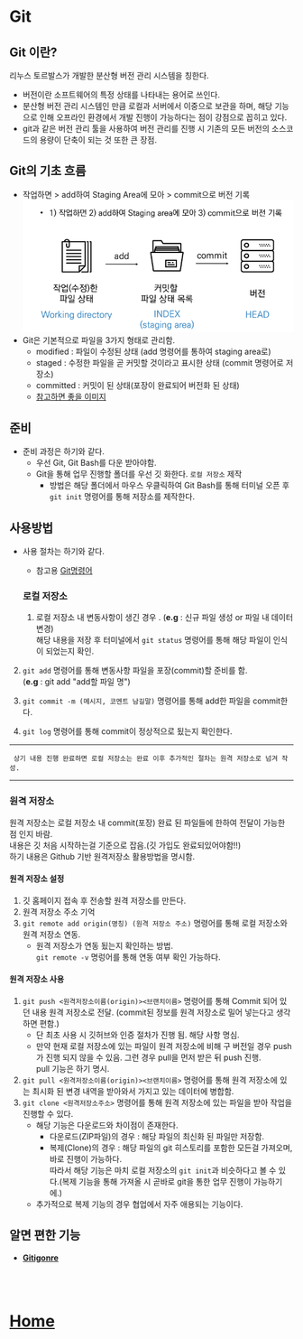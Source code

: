 # Git

## **Git** 이란?
리누스 토르발스가 개발한 분산형 버전 관리 시스템을 칭한다.<br>
 - 버전이란 소프트웨어의 특정 상태를 나타내는 용어로 쓰인다.
 - 분산형 버전 관리 시스템인 만큼 로컬과 서버에서 이중으로 보관을 하며, 해당 기능 으로 인해 오프라인 환경에서 개발 진행이 가능하다는 점이 강점으로 꼽히고 있다.
 - git과 같은 버전 관리 툴을 사용하여 버전 관리를 진행 시 기존의 모든 버전의 소스코드의 용량이 단축이 되는 것 또한 큰 장점.

## **Git**의 기초 흐름
- 작업하면 > add하여 Staging Area에 모아 > commit으로 버전 기록
  ![](/image/git%EA%B8%B0%EC%B4%88%ED%9D%90%EB%A6%84.PNG)
- Git은 기본적으로 파일을 3가지 형태로 관리함.
  - modified : 파일이 수정된 상태 (add 명령어를 통하여 staging area로)
  - staged : 수정한 파일을 곧 커밋할 것이라고 표시한 상태 (commit 명령어로 저장소)
  - committed : 커밋이 된 상태(포장이 완료되어 버전화 된 상태)
  - [참고하면 좋을 이미지](/%EC%9E%90%EB%A3%8C%20%EB%AA%A8%EC%9D%8C%20%EB%A7%81%ED%81%AC%EC%9A%A9/Git%20%EA%B8%B0%EC%B4%88%20%ED%9D%90%EB%A6%84%20%EC%9D%B4%EB%AF%B8%EC%A7%80.md)

## **준비**
 - 준비 과정은 하기와 같다.
    - 우선 Git, Git Bash를 다운 받아야함.
    - Git을 통해 업무 진행할 폴더를 우선 깃 화한다. `로컬 저장소` 제작
      - 방법은 해당 폴더에서 마우스 우클릭하여 Git Bash를 통해 터미널 오픈 후 `git init` 명령어를 통해 저장소를 제작한다.

## **사용방법**
 - 사용 절차는 하기와 같다.
    - 참고용 [Git명령어](/%EC%9E%90%EB%A3%8C%20%EB%AA%A8%EC%9D%8C%20%EB%A7%81%ED%81%AC%EC%9A%A9/gitcommandlist.md)

   ### **로컬 저장소**
   1. 로컬 저장소 내 변동사항이 생긴 경우 . (**e.g** : 신규 파일 생성 or 파일 내 데이터 변경) <br>
    해당 내용을 저장 후 터미널에서 `git status` 명령어를 통해 해당 파일이 인식이 되었는지 확인.
    
  2. `git add` 명령어를 통해 변동사항 파일을 포장(commit)할 준비를 함.<br>
     (**e.g** : git add "add할 파일 명") 
    
  3. `git commit -m (메시지, 코멘트 남길말)` 명령어를 통해 add한 파일을 commit한다.

  4. `git log` 명령어를 통해 commit이 정상적으로 됬는지 확인한다.
   ---
     상기 내용 진행 완료하면 로컬 저장소는 완료 이후 추가적인 절차는 원격 저장소로 넘겨 작성.
   ---
  ### **원격 저장소**
  원격 저장소는 로컬 저장소 내 commit(포장) 완료 된 파일들에 한하여 전달이 가능한 점 인지 바람.<br>
  내용은 깃 처음 시작하는걸 기준으로 잡음.(깃 가입도 완료되있어야함!!)<br>
  하기 내용은 Github 기반 원격저장소 활용방법을 명시함.
  
  #### **원격 저장소 설정**
  1. 깃 홈페이지 접속 후 전송할 원격 저장소를 만든다.   
  2. 원격 저장소 주소 기억
  3. `git remote add origin(명칭) (원격 저장소 주소)` 명령어를 통해 로컬 저장소와 원격 저장소 연동.
      - 원격 저장소가 연동 됬는지 확인하는 방법.
        <br> `git remote -v` 명렁어를 통해 연동 여부 확인 가능하다.
  
  #### **원격 저장소 사용**
  1. `git push <원격저장소이름(origin)><브랜치이름>` 명령어를 통해 Commit 되어 있던 내용 원격 저장소로 전달. (commit된 정보를 원격 저장소로 밀어 넣는다고 생각하면 편함.)
      - 단 최초 사용 시 깃허브와 인증 절차가 진행 됨. 해당 사항 명심.
      - 만약 현재 로컬 저장소에 있는 파일이 원격 저장소에 비해 구 버전일 경우 push가 진행 되지 않을 수 있음. 그런 경우 pull을 먼저 받은 뒤 push 진행.<br>
      pull 기능은 하기 명시.
  2. `git pull <원격저장소이름(origin)><브랜치이름>` 명령어를 통해 원격 저장소에 있는 최시화 된 변경 내역을 받아와서 가지고 있는 데이터에 병합함.
  3. `git clone <원격저장소주소>` 명령어를 통해 원격 저장소에 있는 파일을 받아 작업을 진행할 수 있다.
      - 해당 기능은 다운로드와 차이점이 존재한다.
        - 다운로드(ZIP파일)의 경우 : 해당 파일의 최신화 된 파일만 저장함.
        - 복제(Clone)의 경우 : 해당 파일의 git 히스토리를 포함한 모든걸 가져오며, 바로 진행이 가능하다.<br>
        따라서 해당 기능은 마치 로컬 저장소의 `git init`과 비슷하다고 볼 수 있다.(복제 기능을 통해 가져올 시 곧바로 git을 통한 업무 진행이 가능하기에.) <br>
      - 추가적으로 복제 기능의 경우 협업에서 자주 애용되는 기능이다.

## 알면 편한 기능
- **[Gitigonre](/%EC%9E%90%EB%A3%8C%20%EB%AA%A8%EC%9D%8C%20%EB%A7%81%ED%81%AC%EC%9A%A9/gitignore.md)**

<br>
<br>

# **[Home](/readme.md)**